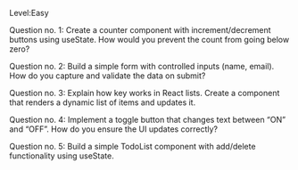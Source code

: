 Level:Easy

Question no. 1:
Create a counter component with increment/decrement buttons using useState. How would you prevent the count from going below zero?

Question no. 2:
Build a simple form with controlled inputs (name, email). How do you capture and validate the data on submit?

Question no. 3:
Explain how key works in React lists. Create a component that renders a dynamic list of items and updates it.

Question no. 4:
Implement a toggle button that changes text between “ON” and “OFF”. How do you ensure the UI updates correctly?

Question no. 5:
Build a simple TodoList component with add/delete functionality using useState.

